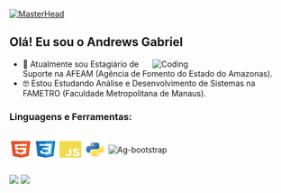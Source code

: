 

[![MasterHead](https://globaleducation.s3.ap-south-1.amazonaws.com/globaledu/gif/front-end-development.gif)]()

## Olá! Eu sou o Andrews Gabriel
<img align="right" alt="Coding" width="250" src="https://www.kingofdigitalmarketing.com/blog/images/PPC%20Services%20in%20Delhi%20%2024%20Hour%20Support.gif"/>

- 🔭 Atualmente sou Estagiário de Suporte na AFEAM (Agência de Fomento do Estado do Amazonas).
- 🤓 Estou Estudando Análise e Desenvolvimento de Sistemas na FAMETRO (Faculdade Metropolitana de Manaus).

<h3 align="left">Linguagens e Ferramentas:</h3>
<div style="display: inline_block"><br>
  <img align="center" alt="Ag-HTML" height="30" width="40" src="https://raw.githubusercontent.com/devicons/devicon/master/icons/html5/html5-original.svg">
  <img align="center" alt="Ag-CSS" height="30" width="40" src="https://raw.githubusercontent.com/devicons/devicon/master/icons/css3/css3-original.svg">
   <img align="center" alt="Ag-Js" height="30" width="40" src="https://raw.githubusercontent.com/devicons/devicon/master/icons/javascript/javascript-plain.svg">
  <img align="center" alt="Ag-Python" height="30" width="40" src="https://raw.githubusercontent.com/devicons/devicon/master/icons/python/python-original.svg">
  <img align="center" alt="Ag-bootstrap" height="30" width="40" src="https://icongr.am/devicon/bootstrap-plain.svg?size=128&color=561084">
</div>

##

<div> 
  <a href ="andrewscurriculo@gmail.com"><img src="https://img.shields.io/badge/-Gmail-%23333?style=for-the-badge&logo=gmail&logoColor=white" target="_blank"></a>
  <a href="www.linkedin.com/in/andrewsgabriel20" target="_blank"><img src="https://img.shields.io/badge/-LinkedIn-%230077B5?style=for-the-badge&logo=linkedin&logoColor=white" target="_blank"></a> 
</div>
